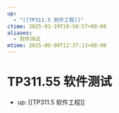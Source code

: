 ```yaml
---
up:
  - "[[TP311.5 软件工程]]"
ctime: 2025-03-19T10:58:57+08:00
aliases:
  - 软件测试
mtime: 2025-09-09T12:37:13+08:00
---
```


# TP311.55 软件测试

- up: [[TP311.5 软件工程]]
